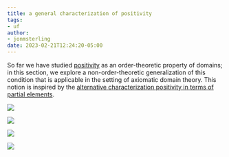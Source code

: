 ```yaml
---
title: a general characterization of positivity
tags: 
- uf
author:
- jonmsterling
date: 2023-02-21T12:24:20-05:00
---
```


So far we have studied [positivity](jms-001M) as an order-theoretic property of domains; in this section, we explore a non-order-theoretic generalization of this condition that is applicable in the setting of axiomatic domain theory. This notion is inspired by the [alternative characterization positivity in terms of partial elements](jms-002T).

![](jms-002P)

![](jms-002Q)

![](jms-002R)

![](jms-002S)
